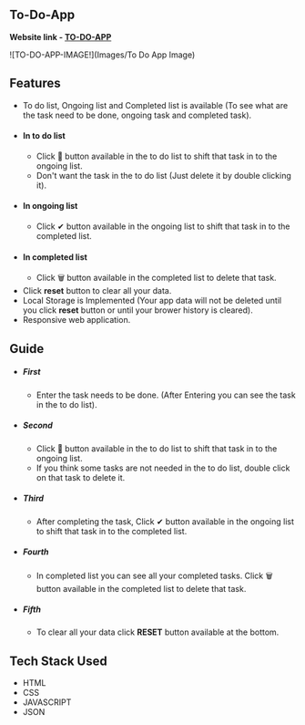 ## To-Do-App

 **Website link - [TO-DO-APP](https://sivakumar32521.github.io/TO-DO-APP)**

![TO-DO-APP-IMAGE!](Images/To Do App Image)

## Features

- To do list, Ongoing list and Completed list is available (To see what are the task need to be done, ongoing task and completed task).
- #### In to do list
  - Click 🚀 button available in the to do list to shift that task in to the ongoing list.
  - Don't want the task in the to do list (Just delete it by double clicking it).
- #### In ongoing list
  - Click ✔ button available in the ongoing list to shift that task in to the completed list.
- #### In completed list
  - Click 🗑 button available in the completed list to delete that task.
- Click **reset** button to clear all your data.
- Local Storage is Implemented (Your app data will not be deleted until you click **reset** button or until your brower history is cleared).
- Responsive web application.

## Guide

- ##### First
  - Enter the task needs to be done. (After Entering you can see the task in the to do list).

- ##### Second
  - Click 🚀 button available in the to do list to shift that task in to the ongoing list.
  - If you think some tasks are not needed in the to do list, double click on that task to delete it.

- ##### Third
  - After completing the task, Click ✔ button available in the ongoing list to shift that task in to the completed list.

- ##### Fourth
  - In completed list you can see all your completed tasks. Click 🗑 button available in the completed list to delete that task.

- ##### Fifth
  - To clear all your data click **RESET** button available at the bottom. 

## Tech Stack Used

- HTML
- CSS
- JAVASCRIPT
- JSON
